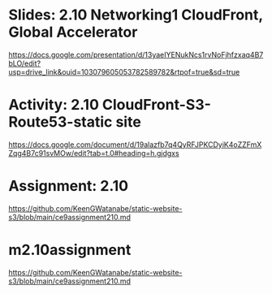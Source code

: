 # Slides: 2.10 Networking1 CloudFront, Global Accelerator
https://docs.google.com/presentation/d/13yaeIYENukNcs1rvNoFjhfzxaq4B7bLO/edit?usp=drive_link&ouid=103079605053782589782&rtpof=true&sd=true

# Activity: 2.10 CloudFront-S3-Route53-static site
https://docs.google.com/document/d/19alazfb7q4QyRFJPKCDyiK4oZZFmXZqg4B7c91svMOw/edit?tab=t.0#heading=h.gjdgxs

# Assignment: 2.10
https://github.com/KeenGWatanabe/static-website-s3/blob/main/ce9assignment210.md

# m2.10assignment
https://github.com/KeenGWatanabe/static-website-s3/blob/main/ce9assignment210.md